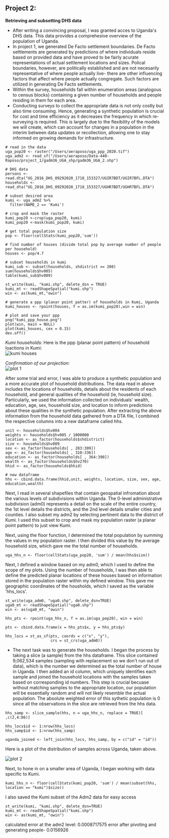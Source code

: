 ## Project 2:<br/>

**Retrieving and subsetting DHS data**<br/>
- After writing a convincing proposal, I was granted acces to Uganda's DHS data. This data provides a comprehesive overview of the population of Uganda.<br/>
- In project 1, we generated De Facto settlement boundaries. De Facto settlements are generated by predictions of where individuals reside based on provided data and have proved to be fairly acurate representations of actual settlement locations and sizes. Polical boundaries, however, are politically established and are not necesarily representative of where people actually live- there are other influencing factors that affect where people actually congregate. Such factors are utilized in generating De Facto settlements.<br/>
- Within the survey, households fall within enumeration areas (analogous to census blocks) containing a given number of households and people residing in them for each area.<br/>
- Conducting surveys to collect the appropriate data is not only costly but also time consuming. Hence, generating a synthetic population is crucial for cost and time efficiency as it decreases the frequency in which re-surveying is required. This is largely due to the flexibility of the models we will create, which can account for changes in a population in the interim between data updates or recollection, allowing one to stay informed on growing demands for infrastructure.<br/>

```
# read in the data
uga_pop20 <- raster("/Users/aeraposo/uga_ppp_2020.tif")
uga_adm2 <- read_sf("/Users/aeraposo/Data-440-Raposo/project_1/gadm36_UGA_shp/gadm36_UGA_2.shp")

# DHS data
persons <- read.dta("UG_2016_DHS_09292020_1718_153327/UGIR7BDT/UGIR7BFL.DTA")
households <- read_dta("UG_2016_DHS_09292020_1718_153327/UGHR7BDT/UGHR7BFL.DTA")

# subset desired area
kumi <- uga_adm2 %>%
  filter(NAME_2 == 'Kumi')

# crop and mask the raster
kumi_pop20 <-crop(uga_pop20, kumi)
kumi_pop20 <-mask(kumi_pop20, kumi)

# get total population size
pop <- floor(cellStats(kumi_pop20,'sum'))

# find number of houses (divide total pop by average number of people per household)
houses <- pop/4.7

# subset households in kumi
kumi_sub <- subset(households, shdistrict == 208)
sum(households$hv005)
table(kumi_sub$hv009)

st_write(kumi, "kumi.shp", delete_dsn = TRUE)
kumi_mt <- readShapeSpatial("kumi.shp")
win <- as(kumi_mt,"owin")

# generate a ppp (planar point patter) of households in Kumi, Uganda
kumi_houses <- rpoint(houses, f = as.im(kumi_pop20),win = win)

# plot and save your ppp
png("kumi_ppp_house.png")
plot(win, main = NULL)
plot(kumi_houses, cex = 0.15)
dev.off()
```
*Kumi households:* Here is the ppp (planar point pattern) of household loactions in Kumi:<br/>
![kumi houses](https://aeraposo.github.io/Data-440-Raposo/houses_ppp.png)<br/>

*Confirmation of our projection:*<br/>
![plot 1](https://aeraposo.github.io/Data-440-Raposo/plot1prj2.png)

After some trial and error, I was able to produce a synthetic population and a more accurate plot of household distributions. The data read in above includes the locations of households, details about the residents of each household, and general qualities of the household (ie, household size).<br/>
Particularly, we used the information collected on individuals' wealth, education, age, sex, household size, and location to inform predictions about these qualities in the synthetic population. After extracting the above information from the household data gathered from a DTA file, I combined the respective columns into a new dataframe called hhs.<br/>

```
unit <- households$hv004
weights <- households$hv005 / 1000000
location <- as_factor(households$shdistrict)
size <- households$hv009
sex <- as_factor(households[ , 283:309])
age <- as_factor(households[ , 310:336])
education <- as_factor(households[ , 364:390])
wealth <- as_factor(households$hv270)
hhid <- as_factor(households$hhid)

# new dataframe
hhs <- cbind.data.frame(hhid,unit, weights, location, size, sex, age, education,wealth)
```
Next, I read in several shapefiles that contain geospatial infromation about the various levels of subdivisions within Uganda. The 0-level administrative subdivision (adm0) represents a detail on the scale of the entire country, the 1st level details the districts, and the 2nd level details smaller cities and counties. I also subset my adm2 by selecting pertinent data to the district of Kumi. I used this subset to crop and mask my population raster (a planar point pattern) to just view Kumi.<br/>

Next, using the floor function, I determined the total population by summing the values in my population raster. I then divided this value by the average household size, which gave me the total number of households.<br/>

```
uga_hhs_n <- floor(cellStats(uga_pop20, 'sum') / mean(hhs$size))
```

Next, I defined a window based on my adm0, which I used to define the scope of my plots. Using the number of households, I was then able to define the predicted planar locations of these houses based on information stored in the population raster within my defined window. This gave me geographic coordinates of the housholds, which I saved as the variable 'hhs_locs'.<br/>

```
st_write(uga_adm0, "uga0.shp", delete_dsn=TRUE)
uga0_mt <- readShapeSpatial("uga0.shp")
win <- as(uga0_mt, "owin")

hhs_pts <- rpoint(uga_hhs_n, f = as.im(uga_pop20), win = win)

pts <- cbind.data.frame(x = hhs_pts$x, y = hhs_pts$y)

hhs_locs = st_as_sf(pts, coords = c("x", "y"),
                    crs = st_crs(uga_adm0))
```

- The next task was to generate the households. I began the process by taking a slice (a sample) from the hhs dataframe. This slice contained 9,062,534 samples (sampling with replacement so we don't run out of data), which is the number we determined as the total number of house in Uganda. I then added an id column, which uniquely identifies each sample and joined the household locations with the samples taken based on corresponding id numbers. This step is crucial becuase without matching samples to the appropriate location, our population will be essentially random and will not likely resemble the actual population. The absolute weighted error of this sythetic population is 0 since all the observations in the slice are retrieved from the hhs data.<br/>

```
hhs_samp <- slice_sample(hhs, n = uga_hhs_n, replace = TRUE)[ ,c(2,4:86)]

hhs_locs$id <- 1:nrow(hhs_locs)
hhs_samp$id <- 1:nrow(hhs_samp)

uganda_joined <- left_join(hhs_locs, hhs_samp, by = c("id" = "id"))
```

Here is a plot of the distribution of samples across Uganda, taken above. <br/>

![plot 2](https://aeraposo.github.io/Data-440-Raposo/plot2prj2.png)<br/>

Next, to hone in on a smaller area of Uganda, I began working with data specific to Kumi.<br/>

```
kumi_hhs_n <- floor(cellStats(kumi_pop20, 'sum') / mean(subset(hhs, location == "kumi")$size))
```

I also saved the Kumi subset of the Adm2 data for easy access
```
st_write(kumi, "kumi.shp", delete_dsn=TRUE)
kumi_mt <- readShapeSpatial("kumi.shp")
win <- as(kumi_mt, "owin")
```

calculated error at the adm2 level: 0.0008717575
error after pivoting and generating people- 0.0156926
